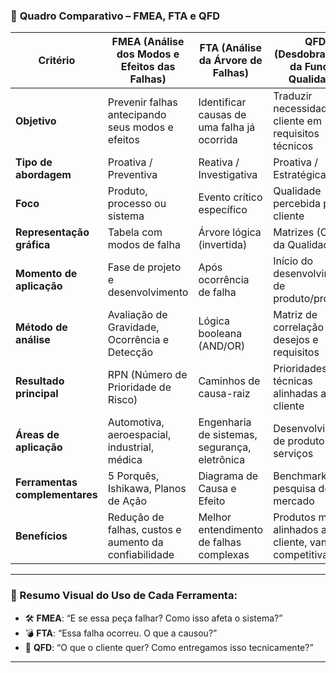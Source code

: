 ### 🧩 **Quadro Comparativo – FMEA, FTA e QFD**

| **Critério**                         | **FMEA (Análise dos Modos e Efeitos das Falhas)** | **FTA (Análise da Árvore de Falhas)** | **QFD (Desdobramento da Função Qualidade)** |
|-------------------------------------|---------------------------------------------------|----------------------------------------|----------------------------------------------|
| **Objetivo**                        | Prevenir falhas antecipando seus modos e efeitos | Identificar causas de uma falha já ocorrida | Traduzir necessidades do cliente em requisitos técnicos |
| **Tipo de abordagem**              | Proativa / Preventiva                            | Reativa / Investigativa                | Proativa / Estratégica                       |
| **Foco**                            | Produto, processo ou sistema                     | Evento crítico específico               | Qualidade percebida pelo cliente             |
| **Representação gráfica**          | Tabela com modos de falha                        | Árvore lógica (invertida)              | Matrizes (Casa da Qualidade)                 |
| **Momento de aplicação**           | Fase de projeto e desenvolvimento                | Após ocorrência de falha               | Início do desenvolvimento de produto/processo|
| **Método de análise**              | Avaliação de Gravidade, Ocorrência e Detecção    | Lógica booleana (AND/OR)               | Matriz de correlação entre desejos e requisitos |
| **Resultado principal**            | RPN (Número de Prioridade de Risco)              | Caminhos de causa-raiz                 | Prioridades técnicas alinhadas ao cliente    |
| **Áreas de aplicação**             | Automotiva, aeroespacial, industrial, médica     | Engenharia de sistemas, segurança, eletrônica | Desenvolvimento de produtos e serviços      |
| **Ferramentas complementares**     | 5 Porquês, Ishikawa, Planos de Ação              | Diagrama de Causa e Efeito             | Benchmarking, pesquisa de mercado            |
| **Benefícios**                     | Redução de falhas, custos e aumento da confiabilidade | Melhor entendimento de falhas complexas | Produtos mais alinhados ao cliente, vantagem competitiva |

---

### 🔎 Resumo Visual do Uso de Cada Ferramenta:

- 🛠 **FMEA**: “E se essa peça falhar? Como isso afeta o sistema?”  
- 💣 **FTA**: “Essa falha ocorreu. O que a causou?”  
- 💬 **QFD**: “O que o cliente quer? Como entregamos isso tecnicamente?”

---
